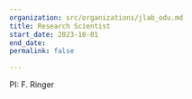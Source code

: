```yaml
---
organization: src/organizations/jlab_odu.md
title: Research Scientist
start_date: 2023-10-01
end_date: 
permalink: false

---
```

PI: F. Ringer
